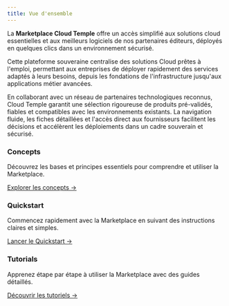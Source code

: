 ```yaml
---
title: Vue d'ensemble
---
```


La __Marketplace Cloud Temple__ offre un accès simplifié aux solutions cloud essentielles et aux meilleurs logiciels de nos partenaires éditeurs, déployés en quelques clics dans un environnement sécurisé.

Cette plateforme souveraine centralise des solutions Cloud prêtes à l'emploi, permettant aux entreprises de déployer rapidement des services adaptés à leurs besoins, depuis les fondations de l'infrastructure jusqu'aux applications métier avancées.

En collaborant avec un réseau de partenaires technologiques reconnus, Cloud Temple garantit une sélection rigoureuse de produits pré-validés, fiables et compatibles avec les environnements existants. La navigation fluide, les fiches détaillées et l'accès direct aux fournisseurs facilitent les décisions et accélèrent les déploiements dans un cadre souverain et sécurisé.

<div class="card-grid">
  <div class="card">
    <h3>Concepts</h3>
    <p>Découvrez les bases et principes essentiels pour comprendre et utiliser la Marketplace.</p>
    <a href="marketplace/concepts" class="card-link">Explorer les concepts &rarr;</a>
  </div>
  <div class="card">
    <h3>Quickstart</h3>
    <p>Commencez rapidement avec la Marketplace en suivant des instructions claires et simples.</p>
    <a href="marketplace/quickstart" class="card-link">Lancer le Quickstart &rarr;</a>
  </div>
    <div class="card">
    <h3>Tutorials</h3>
    <p>Apprenez étape par étape à utiliser la Marketplace avec des guides détaillés.</p>
    <a href="marketplace/tutorials" class="card-link">Découvrir les tutoriels &rarr;</a>
  </div>
</div>
